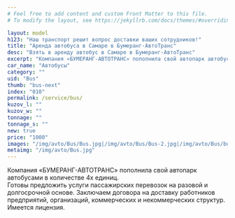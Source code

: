 ```yaml
---
# Feel free to add content and custom Front Matter to this file.
# To modify the layout, see https://jekyllrb.com/docs/themes/#overriding-theme-defaults

layout: model
h123: "Наш транспорт решит вопрос доставки ваших сотрудников!"
title: "Аренда автобуса в Самаре в Бумеранг-АвтоТранс"
desc: "Взять в аренду автобус в Самаре в Бумеранг-АвтоТранс"
excerpt: "Компания «БУМЕРАНГ-АВТОТРАНС» пополнила свой автопарк автобусами и готова предложить услуги пассажирских перевозок..."
car_name: "Автобусы"
category: ""
uid: "Bus"
thumb: "bus-next"
index: "010"
permalink: /service/bus/
kuzov_l: ""
kuzov_w: ""
tonnage: ""
tonnage_s: ""
new: true
price: "1000"
images: "/img/avto/Bus/Bus.jpg|/img/avto/Bus/Bus-2.jpg|/img/avto/Bus/bus-thumb.jpg"
metaimg: "/img/avto/Bus.jpg"
---
```


Компания «БУМЕРАНГ-АВТОТРАНС» пополнила свой автопарк автобусами в количестве 4х единиц. <br>Готовы предложить услуги пассажирских перевозок на разовой и долгосрочной основе. Заключаем договора на доставку работников предприятий, организаций, коммерческих и некоммерческих структур. Имеется лицензия.
